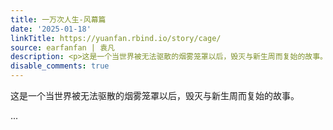 ```yaml
---
title: 一万次人生-风幕篇
date: '2025-01-18'
linkTitle: https://yuanfan.rbind.io/story/cage/
source: earfanfan | 袁凡
description: <p>这是一个当世界被无法驱散的烟雾笼罩以后，毁灭与新生周而复始的故事。</p> ...
disable_comments: true
---
```

<p>这是一个当世界被无法驱散的烟雾笼罩以后，毁灭与新生周而复始的故事。</p> ...